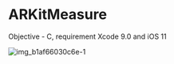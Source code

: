 # ARKitMeasure
Objective - C, requirement Xcode 9.0 and iOS 11

![img_b1af66030c6e-1](https://user-images.githubusercontent.com/20275519/28651487-bdaab388-72b4-11e7-8c94-0459a238623d.jpeg)
